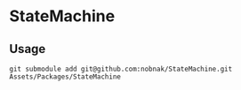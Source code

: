 # StateMachine

## Usage

```git submodule add git@github.com:nobnak/StateMachine.git Assets/Packages/StateMachine```
